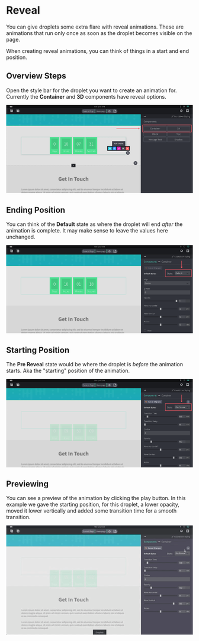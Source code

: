 # Reveal

You can give droplets some extra flare with reveal animations. These are animations that run only once as soon as the droplet becomes visible on the page.

When creating reveal animations, you can think of things in a start and end position.

## Overview Steps
Open the style bar for the droplet you want to create an animation for. Currently the **Container** and **3D** components have reveal options.

![open stylebar](./open-stylebar.png)

## Ending Position
You can think of the **Default** state as where the droplet will end _after_ the animation is complete. It may make sense to leave the values here unchanged.

![reveal end position](./reveal-end-position.png)

## Starting Position
The **Pre Reveal** state would be where the droplet is _before_ the animation starts. Aka the "starting" position of the animation.

![reveal start position](./reveal-start-position.png)

## Previewing

You can see a preview of the animation by clicking the play button. In this example we gave the starting position, for this droplet, a lower opacity, moved it lower vertically and added some transition time for a smooth transition.

![reveal preview](./reveal-preview.gif)
